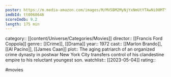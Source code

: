 ```yaml
---
poster: https://m.media-amazon.com/images/M/MV5BM2MyNjYxNmUtYTAwNi00MTYxLWJmNWYtYzZlODY3ZTk3OTFlXkEyXkFqcGdeQXVyNzkwMjQ5NzM@._V1_SX300.jpg
imdbId: tt0068646
scoreImdb: 9.2
length: 175 min
---
```


category:: [[content/Universe/Categories/Movies]]
director:: [[Francis Ford Coppola]]
genre:: [[Crime]], [[Drama]]
year:: 1972
cast:: [[Marlon Brando]], [[Al Pacino]], [[James Caan]]
plot:: The aging patriarch of an organized crime dynasty in postwar New York City transfers control of his clandestine empire to his reluctant youngest son.
watchlist:: [[2023-05-04]]
rating::

#movies 

